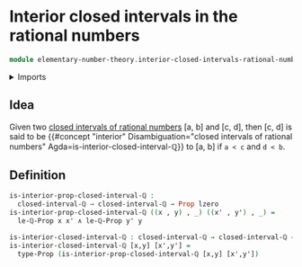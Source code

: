 # Interior closed intervals in the rational numbers

```agda
module elementary-number-theory.interior-closed-intervals-rational-numbers where
```

<details><summary>Imports</summary>

```agda
open import elementary-number-theory.closed-intervals-rational-numbers
open import elementary-number-theory.strict-inequality-rational-numbers

open import foundation.conjunction
open import foundation.dependent-pair-types
open import foundation.propositions
open import foundation.universe-levels
```

</details>

## Idea

Given two
[closed intervals of rational numbers](elementary-number-theory.closed-intervals-rational-numbers.md)
[a, b] and [c, d], then [c, d] is said to be
{{#concept "interior" Disambiguation="closed intervals of rational numbers" Agda=is-interior-closed-interval-ℚ}}
to [a, b] if `a < c` and `d < b`.

## Definition

```agda
is-interior-prop-closed-interval-ℚ :
  closed-interval-ℚ → closed-interval-ℚ → Prop lzero
is-interior-prop-closed-interval-ℚ ((x , y) , _) ((x' , y') , _) =
  le-ℚ-Prop x x' ∧ le-ℚ-Prop y' y

is-interior-closed-interval-ℚ : closed-interval-ℚ → closed-interval-ℚ → UU lzero
is-interior-closed-interval-ℚ [x,y] [x',y'] =
  type-Prop (is-interior-prop-closed-interval-ℚ [x,y] [x',y'])
```
